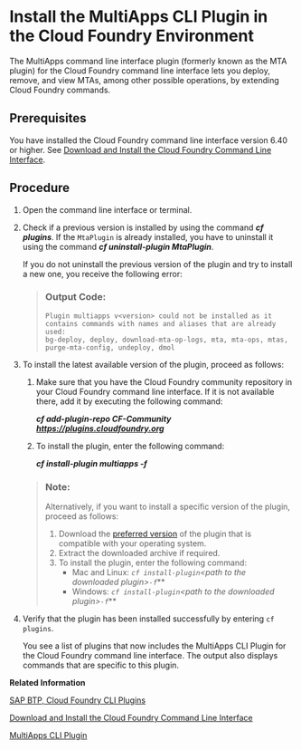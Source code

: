 <!-- loio27f3af39c2584d4ea8c15ba8c282fd75 -->

# Install the MultiApps CLI Plugin in the Cloud Foundry Environment

The MultiApps command line interface plugin \(formerly known as the MTA plugin\) for the Cloud Foundry command line interface lets you deploy, remove, and view MTAs, among other possible operations, by extending Cloud Foundry commands.



<a name="loio27f3af39c2584d4ea8c15ba8c282fd75__prereq_nxj_nxp_d1b"/>

## Prerequisites

You have installed the Cloud Foundry command line interface version 6.40 or higher. See [Download and Install the Cloud Foundry Command Line Interface](download-and-install-the-cloud-foundry-command-line-interface-4ef907a.md).



<a name="loio27f3af39c2584d4ea8c15ba8c282fd75__steps_ubf_jpq_p1b"/>

## Procedure

1.  Open the command line interface or terminal.

2.  Check if a previous version is installed by using the command ***cf plugins***. If the `MtaPlugin` is already installed, you have to uninstall it using the command ***cf uninstall-plugin MtaPlugin***.

    If you do not uninstall the previous version of the plugin and try to install a new one, you receive the following error:

    > ### Output Code:  
    > ```
    > Plugin multiapps v<version> could not be installed as it contains commands with names and aliases that are already used: 
    > bg-deploy, deploy, download-mta-op-logs, mta, mta-ops, mtas, purge-mta-config, undeploy, dmol
    > ```

3.  To install the latest available version of the plugin, proceed as follows:

    1.  Make sure that you have the Cloud Foundry community repository in your Cloud Foundry command line interface. If it is not available there, add it by executing the following command:

        ***cf add-plugin-repo CF-Community https://plugins.cloudfoundry.org***

    2.  To install the plugin, enter the following command:

        ***cf install-plugin multiapps -f***


    > ### Note:  
    > Alternatively, if you want to install a specific version of the plugin, proceed as follows:
    > 
    > 1.  Download the [preferred version](https://github.com/cloudfoundry-incubator/multiapps-cli-plugin/releases) of the plugin that is compatible with your operating system.
    > 2.  Extract the downloaded archive if required.
    > 3.  To install the plugin, enter the following command:
    >     -   Mac and Linux: ***`cf install-plugin`*<path to the downloaded plugin\>*`-f`***
    >     -   Windows: ***`cf install-plugin`*<path to the downloaded plugin\>*`-f`***

4.  Verify that the plugin has been installed successfully by entering `cf plugins`.

    You see a list of plugins that now includes the MultiApps CLI Plugin for the Cloud Foundry command line interface. The output also displays commands that are specific to this plugin.


**Related Information**  


[SAP BTP, Cloud Foundry CLI Plugins](https://tools.hana.ondemand.com/#cloud)

[Download and Install the Cloud Foundry Command Line Interface](download-and-install-the-cloud-foundry-command-line-interface-4ef907a.md "Download and set up the Cloud Foundry Command Line Interface (cf CLI) to start working with the Cloud Foundry environment.")

[MultiApps CLI Plugin](https://github.com/cloudfoundry-incubator/multiapps-cli-plugin/releases)

